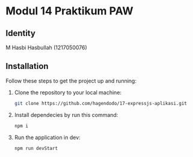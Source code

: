 # Modul 14 Praktikum PAW

## Identity

M Hasbi Hasbullah (1217050076)

## Installation

Follow these steps to get the project up and running:

1. Clone the repository to your local machine:

   ```bash
   git clone https://github.com/hagendodo/17-expressjs-aplikasi.git

   ```

2. Install dependecies by run this command:

   ```bash
   npm i

   ```

3. Run the application in dev:
   ```bash
   npm run devStart
   ```
